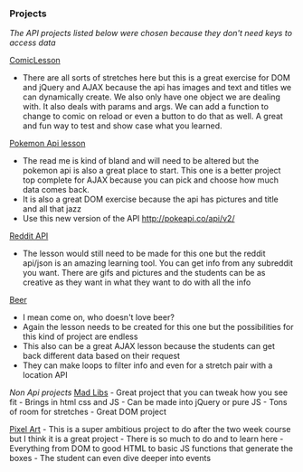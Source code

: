 ### Projects
  *The API projects listed below were chosen because they don't need keys to access data*
  
[ComicLesson](https://github.com/ninjames101/comicLesson)
  - There are all sorts of stretches here but this is a great exercise for DOM and jQuery and AJAX because the api has images and text and titles we can dynamically create. We also only have one object we are dealing with. It also deals with params and args. We can add a function to change to comic on reload or even a button to do that as well. A great and fun way to test and show case what you learned.

[Pokemon Api lesson](https://github.com/gSchool/ajax-drill)
  - The read me is kind of bland and will need to be altered but the pokemon api is also a great place to start. This one is a better project top complete for AJAX because you can pick and choose how much data comes back.
  - It is also a great DOM exercise because the api has pictures and title and all that jazz
  - Use this new version of the API http://pokeapi.co/api/v2/

[Reddit API](https://www.reddit.com/dev/api)
  - The lesson would still need to be made for this one but the reddit api/json is an amazing learning tool. You can get info from any subreddit you want. There are gifs and pictures and the students can be as creative as they want in what they want to do with all the info

[Beer](https://punkapi.com/documentation/v2)
  - I mean come on, who doesn't love beer?
  - Again the lesson needs to be created for this one but the possibilities for this kind of project are endless
  - This also can be a great AJAX lesson because the students can get back different data based on their request
  - They can make loops to filter info and even for a stretch pair with a location API


  *Non Api projects*
  [Mad Libs](https://github.com/gSchool/madlibs)
    - Great project that you can tweak how you see fit
    - Brings in html css and JS
    - Can be made into jQuery or pure JS
    - Tons of room for stretches
    - Great DOM project

  [Pixel Art](https://github.com/gSchool/pixel-art-maker)
    - This is a super ambitious project to do after the two week course but I think it is a great project
    - There is so much to do and to learn here
    - Everything from DOM to good HTML to basic JS functions that generate the boxes
    - The student can even dive deeper into events

